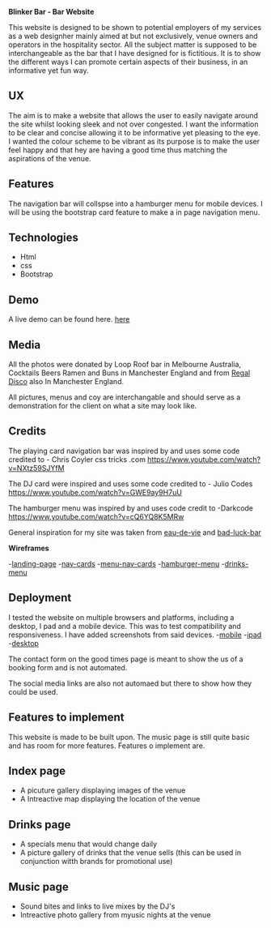 **Blinker Bar - Bar Website**

This website is designed to be shown to potential employers of my services as a web designher mainly aimed at but not exclusively, venue owners and operators in the hospitality sector. 
All the subject matter is supposed to be interchangeable as the bar that I have designed for is fictitious. It is to show the different ways I can promote certain aspects of their business, in an informative yet fun way.

**UX**
----------

The aim is to  make a website that allows the user to easily navigate around the site whilst looking sleek and not over congested.
I want the information to be clear and concise allowing it to be informative yet pleasing to the eye. I wanted the colour scheme to
be vibrant as its purpose is to make the user feel happy and that hey are having a good time  thus matching the aspirations of the venue.


 **Features**
----------

The navigation bar will collspse into a hamburger menu for mobile devices.
I will be using the bootstrap card feature to make a in page navigation menu.

 **Technologies**
----------

 
- Html
- css
- Bootstrap

**Demo**
----------
A live demo can be found here. [here](https://8000-e494f380-bec5-42b5-bb5c-d0d295d9351b.ws-eu01.gitpod.io/)




 **Media**
----------

All the photos were donated by Loop Roof bar in Melbourne Australia, Cocktails Beers Ramen and Buns
in Manchester England and from [Regal Disco](https://www.facebook.com/regaldisco/) also In Manchester England.




All pictures, menus and coy are interchangable and should serve as a demonstration for the client on what a site may look like.



 **Credits**
----------

The playing card navigation bar was inspired by and uses some code credited to - Chris Coyler css tricks .com
https://www.youtube.com/watch?v=NXtz59SJYfM


The DJ card were inspired and uses some code credited to - Julio Codes
https://www.youtube.com/watch?v=GWE9ay9H7uU

The hamburger menu was inspired by and uses code credit to -Darkcode
https://www.youtube.com/watch?v=cQ6YQ8K5MRw

General inspiration for my site was taken from [eau-de-vie](http://www.eaudevie.com.au/) and [bad-luck-bar](http://www.badluckbar.com/)

**Wireframes**

-[landing-page](wireframe/landing-page-desktop-mobile.jpg)
-[nav-cards](wireframe/cards-desktop.jpg)
-[menu-nav-cards](wireframe/menu-cards-desk-mob.jpg)
-[hamburger-menu](wireframe/opening-hours-desk-mob.jpg)
-[drinks-menu](wireframe/wine-menu-desk-mob.jpg)








**Deployment**
----------

I tested the website on multiple browsers and platforms, including a desktop, I pad and a mobile device. 
This was to test compatibility and responsiveness. I have added screenshots from said devices.
-[mobile](devices/mobile/card-nav-mob.png)
-[ipad](devices/beer-list-ipad.png)
-[desktop](devices/mobile/booking-form-desk.png)






The contact form on the good times page is meant to show the us of a booking form and is not automated.

The social media links are also not automaed but there to show how they could be used.

**Features to implement**
----------

This website is made to be built upon. The music page is still quite basic and has room for more features. Features o implement are.

Index page
----------
 - A picuture gallery displaying images of the venue
 - A Intreactive map displaying the location of the venue

Drinks page
----------
- A specials menu that would change daily 
- A picture gallery of drinks that the venue sells (this can be used in conjunction witth brands for promotional use)

 

Music page
----------
 - Sound bites and links to live mixes by the DJ's
 - Intreactive photo gallery from myusic nights at the venue

 
